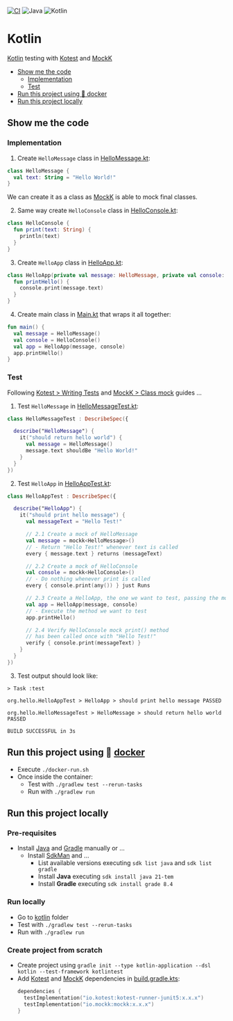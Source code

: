 [![CI](https://github.com/rogervinas/tests-everywhere/actions/workflows/kotlin.yml/badge.svg)](https://github.com/rogervinas/tests-everywhere/actions/workflows/kotlin.yml)
![Java](https://img.shields.io/badge/Java-21-blue?labelColor=black)
![Kotlin](https://img.shields.io/badge/Kotlin-1.9.20-blue?labelColor=black)

# Kotlin

[Kotlin](https://kotlinlang.org/) testing with [Kotest](https://kotest.io) and [MockK](https://mockk.io/)

- [Show me the code](#show-me-the-code)
  - [Implementation](#implementation)
  - [Test](#test)
- [Run this project using 🐳 docker](#run-this-project-using--docker)
- [Run this project locally](#run-this-project-locally)

## Show me the code

### Implementation

1. Create `HelloMessage` class in [HelloMessage.kt](src/main/kotlin/org/hello/HelloMessage.kt):

```kotlin
class HelloMessage {
  val text: String = "Hello World!"
}
```

We can create it as a class as [MockK](https://mockk.io/) is able to mock final classes.

2. Same way create `HelloConsole` class in [HelloConsole.kt](src/main/kotlin/org/hello/HelloConsole.kt):

```kotlin
class HelloConsole {
  fun print(text: String) {
    println(text)
  }
}
```

3. Create `HelloApp` class in [HelloApp.kt](src/main/kotlin/org/hello/HelloApp.kt):

```kotlin
class HelloApp(private val message: HelloMessage, private val console: HelloConsole) {
  fun printHello() {
    console.print(message.text)
  }
}
```

4. Create main class in [Main.kt](src/main/kotlin/org/hello/Main.kt) that wraps it all together:

```kotlin
fun main() {
  val message = HelloMessage()
  val console = HelloConsole()
  val app = HelloApp(message, console)
  app.printHello()
}
```

### Test

Following [Kotest > Writing Tests](https://kotest.io/docs/framework/writing-tests.html) and [MockK > Class mock](https://mockk.io/#class-mock) guides ...

1. Test `HelloMessage` in [HelloMessageTest.kt](src/test/kotlin/org/hello/HelloMessageTest.kt):

```kotlin
class HelloMessageTest : DescribeSpec({

  describe("HelloMessage") {
    it("should return hello world") {
      val message = HelloMessage()
      message.text shouldBe "Hello World!"
    }
  }
})
```

2. Test `HelloApp` in [HelloAppTest.kt](src/test/kotlin/org/hello/HelloAppTest.kt):

```kotlin
class HelloAppTest : DescribeSpec({

  describe("HelloApp") {
    it("should print hello message") {
      val messageText = "Hello Test!"

      // 2.1 Create a mock of HelloMessage
      val message = mockk<HelloMessage>()
      // - Return "Hello Test!" whenever text is called
      every { message.text } returns (messageText)

      // 2.2 Create a mock of HelloConsole
      val console = mockk<HelloConsole>()
      // - Do nothing whenever print is called
      every { console.print(any()) } just Runs

      // 2.3 Create a HelloApp, the one we want to test, passing the mocks
      val app = HelloApp(message, console)
      // - Execute the method we want to test
      app.printHello()

      // 2.4 Verify HelloConsole mock print() method
      // has been called once with "Hello Test!"
      verify { console.print(messageText) }
    }
  }
})
```

3. Test output should look like:

```
> Task :test

org.hello.HelloAppTest > HelloApp > should print hello message PASSED

org.hello.HelloMessageTest > HelloMessage > should return hello world PASSED

BUILD SUCCESSFUL in 3s
```

## Run this project using 🐳 [docker](https://www.docker.com/)

- Execute `./docker-run.sh`
- Once inside the container:
  - Test with `./gradlew test --rerun-tasks`
  - Run with `./gradlew run`

## Run this project locally

### Pre-requisites

- Install [Java](https://openjdk.org/) and [Gradle](https://gradle.org/) manually or ...
  - Install [SdkMan](https://sdkman.io/) and ...
    - List available versions executing `sdk list java` and `sdk list gradle`
    - Install **Java** executing `sdk install java 21-tem`
    - Install **Gradle** executing `sdk install grade 8.4`

### Run locally

- Go to [kotlin](kotlin) folder
- Test with `./gradlew test --rerun-tasks`
- Run with `./gradlew run`

### Create project from scratch

- Create project using `gradle init --type kotlin-application --dsl kotlin --test-framework kotlintest`
- Add [Kotest](https://kotest.io) and [MockK](https://mockk.io/) dependencies in [build.gradle.kts](build.gradle.kts):
  ```kotlin
  dependencies {
    testImplementation("io.kotest:kotest-runner-junit5:x.x.x")
    testImplementation("io.mockk:mockk:x.x.x")
  }
  ```
